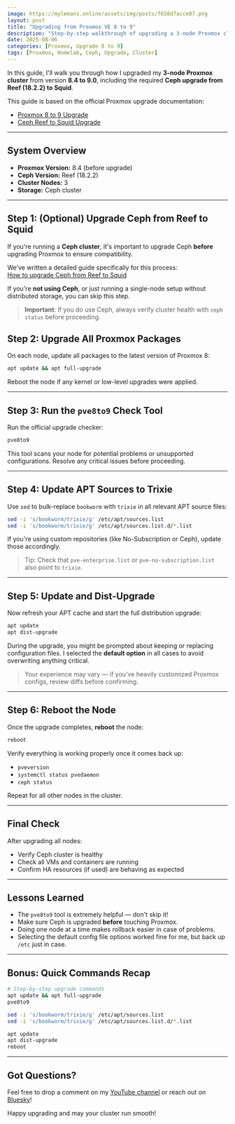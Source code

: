 ```yaml
---
image: https://mylemans.online/assets/img/posts/f658d7acce07.png
layout: post
title: "Upgrading from Proxmox VE 8 to 9"
description: "Step-by-step walkthrough of upgrading a 3-node Proxmox cluster from version 8.4 to 9"
date: 2025-08-06
categories: [Proxmox, Upgrade 8 to 9]
tags: [Proxmox, Homelab, Ceph, Upgrade, Cluster]
---
```


In this guide, I'll walk you through how I upgraded my **3-node Proxmox cluster** from version **8.4 to 9.0**, including the required **Ceph upgrade from Reef (18.2.2) to Squid**.

This guide is based on the official Proxmox upgrade documentation:
- [Proxmox 8 to 9 Upgrade](https://pve.proxmox.com/wiki/Upgrade_from_8_to_9)
- [Ceph Reef to Squid Upgrade](https://pve.proxmox.com/wiki/Ceph_Reef_to_Squid)

---

## System Overview

- **Proxmox Version:** 8.4 (before upgrade)
- **Ceph Version:** Reef (18.2.2)
- **Cluster Nodes:** 3
- **Storage:** Ceph cluster

---

## Step 1: (Optional) Upgrade Ceph from Reef to Squid

If you're running a **Ceph cluster**, it's important to upgrade Ceph **before** upgrading Proxmox to ensure compatibility.

We’ve written a detailed guide specifically for this process:  
[How to upgrade Ceph from Reef to Squid](https://mylemans.online/posts/Ceph-Upgrade-Reef-to-Squid/)

If you're **not using Ceph**, or just running a single-node setup without distributed storage, you can skip this step.

> **Important**: If you do use Ceph, always verify cluster health with `ceph status` before proceeding.


## Step 2: Upgrade All Proxmox Packages

On each node, update all packages to the latest version of Proxmox 8:

```bash
apt update && apt full-upgrade
```

Reboot the node if any kernel or low-level upgrades were applied.

---

## Step 3: Run the `pve8to9` Check Tool

Run the official upgrade checker:

```bash
pve8to9
```

This tool scans your node for potential problems or unsupported configurations. Resolve any critical issues before proceeding.

---

## Step 4: Update APT Sources to Trixie

Use `sed` to bulk-replace `bookworm` with `trixie` in all relevant APT source files:

```bash
sed -i 's/bookworm/trixie/g' /etc/apt/sources.list 
sed -i 's/bookworm/trixie/g' /etc/apt/sources.list.d/*.list 
```

If you're using custom repositories (like No-Subscription or Ceph), update those accordingly.

> Tip: Check that `pve-enterprise.list` or `pve-no-subscription.list` also point to `trixie`.

---

## Step 5: Update and Dist-Upgrade

Now refresh your APT cache and start the full distribution upgrade:

```bash
apt update
apt dist-upgrade
```

During the upgrade, you might be prompted about keeping or replacing configuration files. I selected the **default option** in all cases to avoid overwriting anything critical.

> Your experience may vary — if you've heavily customized Proxmox configs, review diffs before confirming.

---

## Step 6: Reboot the Node

Once the upgrade completes, **reboot** the node:

```bash
reboot
```

Verify everything is working properly once it comes back up:
- `pveversion`
- `systemctl status pvedaemon`
- `ceph status`

Repeat for all other nodes in the cluster.

---

## Final Check

After upgrading all nodes:
- Verify Ceph cluster is healthy
- Check all VMs and containers are running
- Confirm HA resources (if used) are behaving as expected

---

## Lessons Learned

- The `pve8to9` tool is extremely helpful — don't skip it!
- Make sure Ceph is upgraded **before** touching Proxmox.
- Doing one node at a time makes rollback easier in case of problems.
- Selecting the default config file options worked fine for me, but back up `/etc` just in case.

---

## Bonus: Quick Commands Recap

```bash
# Step-by-step upgrade commands
apt update && apt full-upgrade
pve8to9

sed -i 's/bookworm/trixie/g' /etc/apt/sources.list
sed -i 's/bookworm/trixie/g' /etc/apt/sources.list.d/*.list

apt update
apt dist-upgrade
reboot
```

---

## Got Questions?

Feel free to drop a comment on my [YouTube channel](https://youtube.com/@MylemansOnline) or reach out on [Bluesky](https://bsky.app/profile/mylemansonline.bsky.social)!

Happy upgrading and may your cluster run smooth!

